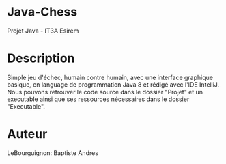 # Java-Chess
Projet Java - IT3A Esirem

# Description
Simple jeu d'échec, humain contre humain, avec une interface graphique basique, en language de programmation Java 8 et rédigé avec l'IDE IntelliJ.
Nous pouvons retrouver le code source dans le dossier "Projet" et un executable ainsi que ses ressources nécessaires dans le dossier "Executable".

# Auteur
LeBourguignon: Baptiste Andres
